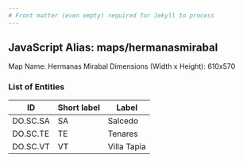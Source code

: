 ```yaml
---
# Front matter (even empty) required for Jekyll to process
---
```


## JavaScript Alias: maps/hermanasmirabal

Map Name: Hermanas Mirabal
Dimensions (Width x Height): 610x570





### List of Entities

ID | Short label | Label
---|---|---|
DO.SC.SA|SA|Salcedo
DO.SC.TE|TE|Tenares
DO.SC.VT|VT|Villa Tapia